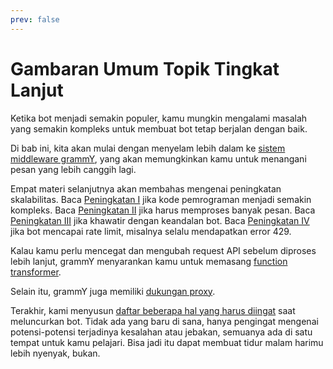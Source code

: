 ```yaml
---
prev: false
---
```


# Gambaran Umum Topik Tingkat Lanjut

Ketika bot menjadi semakin populer, kamu mungkin mengalami masalah yang semakin kompleks untuk membuat bot tetap berjalan dengan baik.

Di bab ini, kita akan mulai dengan menyelam lebih dalam ke [sistem middleware grammY](./middleware), yang akan memungkinkan kamu untuk menangani pesan yang lebih canggih lagi.

Empat materi selanjutnya akan membahas mengenai peningkatan skalabilitas.
Baca [Peningkatan I](./structuring) jika kode pemrograman menjadi semakin kompleks.
Baca [Peningkatan II](./scaling) jika harus memproses banyak pesan.
Baca [Peningkatan III](./reliability) jika khawatir dengan keandalan bot.
Baca [Peningkatan IV](./flood) jika bot mencapai rate limit, misalnya selalu mendapatkan error 429.

Kalau kamu perlu mencegat dan mengubah request API sebelum diproses lebih lanjut, grammY menyarankan kamu untuk memasang [function transformer](./transformers).

Selain itu, grammY juga memiliki [dukungan proxy](./proxy).

Terakhir, kami menyusun [daftar beberapa hal yang harus diingat](./deployment) saat meluncurkan bot.
Tidak ada yang baru di sana, hanya pengingat mengenai potensi-potensi terjadinya kesalahan atau jebakan, semuanya ada di satu tempat untuk kamu pelajari.
Bisa jadi itu dapat membuat tidur malam harimu lebih nyenyak, bukan.
